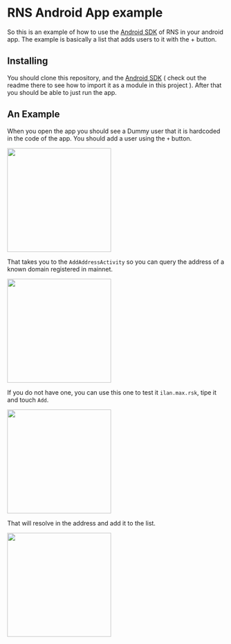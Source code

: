 # RNS Android App example

So this is an example of how to use the [Android SDK](https://github.com/rootstock/RNS-SDK-android) of RNS in your android app. The example is basically a list that adds users to it with the + button.

## Installing

You should clone this repository, and the [Android SDK](https://github.com/rootstock/RNS-SDK-android) ( check out the readme there to see how to import it as a module in this project ). After that you should be able to just run the app.

## An Example

When you open the app you should see a Dummy user that it is hardcoded in the code of the app. You should add a user using the `+` button.

<img src="https://github.com/rootstock/rns-android-sampleapp/blob/master/images/home_init.png" width="240">

That takes you to the `AddAddressActivity` so you can query the address of a known domain registered in mainnet.

<img src="https://github.com/rootstock/rns-android-sampleapp/blob/master/images/add_user_activity.png" width="240">

If you do not have one, you can use this one to test it `ilan.max.rsk`, tipe it and touch `Add`.

<img src="https://github.com/rootstock/rns-android-sampleapp/blob/master/images/type_a_domain.png" width="240">

That will resolve in the address and add it to the list.

<img src="https://github.com/rootstock/rns-android-sampleapp/blob/master/images/home_with_new_user.png" width="240">
